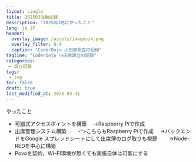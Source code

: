 ```yaml
---
layout: single
title: 202503活動記録
description: "2025年3月にやったこと"
lang: ja_JP
header:
  overlay_image: /assets/images/x.png
  overlay_filter: 0.4
  caption: "CoderDojo 小田原設立の記録"
tagline: "CoderDojo 小田原設立の記録"
categories: 
 - 設立記録
tags:
 - log
toc: false
draft: true
last_modified_at: 2025-03-31
---
```


やったこと
- 可搬式アクセスポイントを構築
  　->Raspberry Piで作成 
- 出席管理システム構築
　　-^>こちらもRaspberry Piで作成
  　->バックエンドをGoogle スプレッドシートにして出席簿のログ取りも視野
　　->Node-REDを中心に構築
- Povoを契約、WI-FI環境が無くても実施自体は可能にする 
